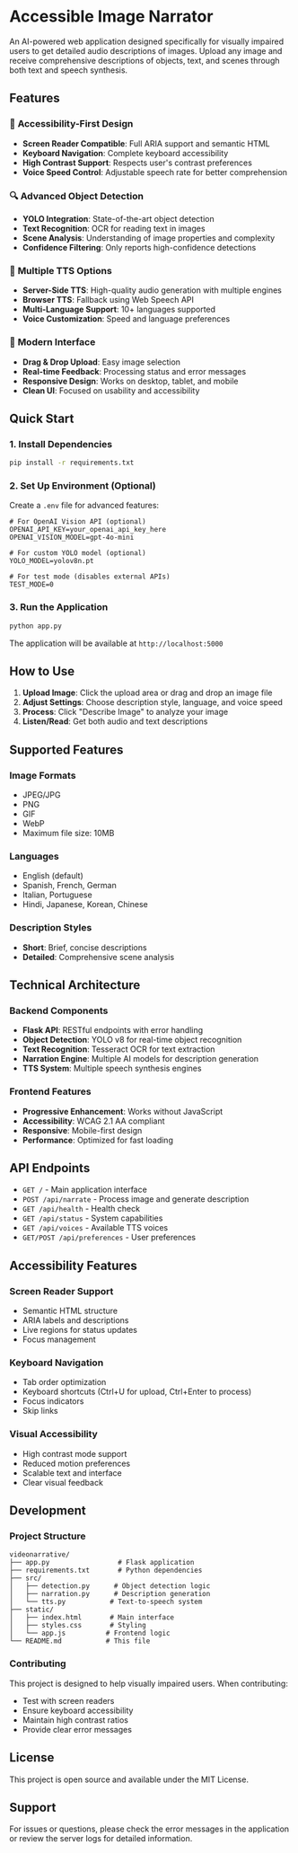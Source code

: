 # Accessible Image Narrator

An AI-powered web application designed specifically for visually impaired users to get detailed audio descriptions of images. Upload any image and receive comprehensive descriptions of objects, text, and scenes through both text and speech synthesis.

## Features

### 🎯 **Accessibility-First Design**
- **Screen Reader Compatible**: Full ARIA support and semantic HTML
- **Keyboard Navigation**: Complete keyboard accessibility
- **High Contrast Support**: Respects user's contrast preferences
- **Voice Speed Control**: Adjustable speech rate for better comprehension

### 🔍 **Advanced Object Detection**
- **YOLO Integration**: State-of-the-art object detection
- **Text Recognition**: OCR for reading text in images
- **Scene Analysis**: Understanding of image properties and complexity
- **Confidence Filtering**: Only reports high-confidence detections

### 🎤 **Multiple TTS Options**
- **Server-Side TTS**: High-quality audio generation with multiple engines
- **Browser TTS**: Fallback using Web Speech API
- **Multi-Language Support**: 10+ languages supported
- **Voice Customization**: Speed and language preferences

### 🎨 **Modern Interface**
- **Drag & Drop Upload**: Easy image selection
- **Real-time Feedback**: Processing status and error messages
- **Responsive Design**: Works on desktop, tablet, and mobile
- **Clean UI**: Focused on usability and accessibility

## Quick Start

### 1. Install Dependencies
```bash
pip install -r requirements.txt
```

### 2. Set Up Environment (Optional)
Create a `.env` file for advanced features:
```env
# For OpenAI Vision API (optional)
OPENAI_API_KEY=your_openai_api_key_here
OPENAI_VISION_MODEL=gpt-4o-mini

# For custom YOLO model (optional)
YOLO_MODEL=yolov8n.pt

# For test mode (disables external APIs)
TEST_MODE=0
```

### 3. Run the Application
```bash
python app.py
```

The application will be available at `http://localhost:5000`

## How to Use

1. **Upload Image**: Click the upload area or drag and drop an image file
2. **Adjust Settings**: Choose description style, language, and voice speed
3. **Process**: Click "Describe Image" to analyze your image
4. **Listen/Read**: Get both audio and text descriptions

## Supported Features

### Image Formats
- JPEG/JPG
- PNG
- GIF
- WebP
- Maximum file size: 10MB

### Languages
- English (default)
- Spanish, French, German
- Italian, Portuguese
- Hindi, Japanese, Korean, Chinese

### Description Styles
- **Short**: Brief, concise descriptions
- **Detailed**: Comprehensive scene analysis

## Technical Architecture

### Backend Components
- **Flask API**: RESTful endpoints with error handling
- **Object Detection**: YOLO v8 for real-time object recognition
- **Text Recognition**: Tesseract OCR for text extraction
- **Narration Engine**: Multiple AI models for description generation
- **TTS System**: Multiple speech synthesis engines

### Frontend Features
- **Progressive Enhancement**: Works without JavaScript
- **Accessibility**: WCAG 2.1 AA compliant
- **Responsive**: Mobile-first design
- **Performance**: Optimized for fast loading

## API Endpoints

- `GET /` - Main application interface
- `POST /api/narrate` - Process image and generate description
- `GET /api/health` - Health check
- `GET /api/status` - System capabilities
- `GET /api/voices` - Available TTS voices
- `GET/POST /api/preferences` - User preferences

## Accessibility Features

### Screen Reader Support
- Semantic HTML structure
- ARIA labels and descriptions
- Live regions for status updates
- Focus management

### Keyboard Navigation
- Tab order optimization
- Keyboard shortcuts (Ctrl+U for upload, Ctrl+Enter to process)
- Focus indicators
- Skip links

### Visual Accessibility
- High contrast mode support
- Reduced motion preferences
- Scalable text and interface
- Clear visual feedback

## Development

### Project Structure
```
videonarrative/
├── app.py                 # Flask application
├── requirements.txt       # Python dependencies
├── src/
│   ├── detection.py      # Object detection logic
│   ├── narration.py      # Description generation
│   └── tts.py           # Text-to-speech system
├── static/
│   ├── index.html       # Main interface
│   ├── styles.css       # Styling
│   └── app.js          # Frontend logic
└── README.md           # This file
```

### Contributing
This project is designed to help visually impaired users. When contributing:
- Test with screen readers
- Ensure keyboard accessibility
- Maintain high contrast ratios
- Provide clear error messages

## License

This project is open source and available under the MIT License.

## Support

For issues or questions, please check the error messages in the application or review the server logs for detailed information.
